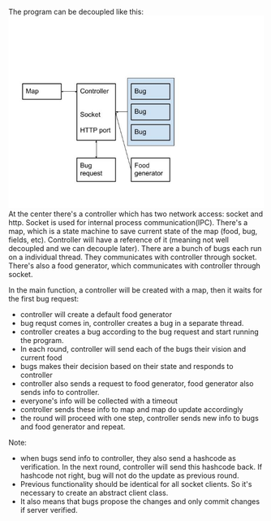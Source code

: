 The program can be decoupled like this:
![](decoupled_world.jpg)
At the center there's a controller which has two network access: socket and http.
Socket is used for internal process communication(IPC). There's a map, which is a state machine to save current state of the map (food, bug, fields, etc). Controller will have a reference of it (meaning not well decoupled and we can decouple later). There are a bunch of bugs each run on a individual thread. They communicates with controller through socket. There's also a food generator, which communicates with controller through socket.

In the main function, a controller will be created with a map, then it waits for the first bug request:
* controller will create a default food generator
* bug requst comes in, controller creates a bug in a separate thread.
* controller creates a bug according to the bug request and start running the program.
* In each round, controller will send each of the bugs their vision and current food
* bugs makes their decision based on their state and responds to controller
* controller also sends a request to food generator, food generator also sends info to controller.
* everyone's info will be collected with a timeout
* controller sends these info to map and map do update accordingly
* the round will proceed with one step, controller sends new info to bugs and food generator and repeat.

Note:
* when bugs send info to controller, they also send a hashcode as verification. In the next round, controller will send this hashcode back. If hashcode not right, bug will not do the update as previous round.
* Previous functionality should be identical for all socket clients. So it's necessary to create an abstract client class.
* It also means that bugs propose the changes and only commit changes if server verified.
